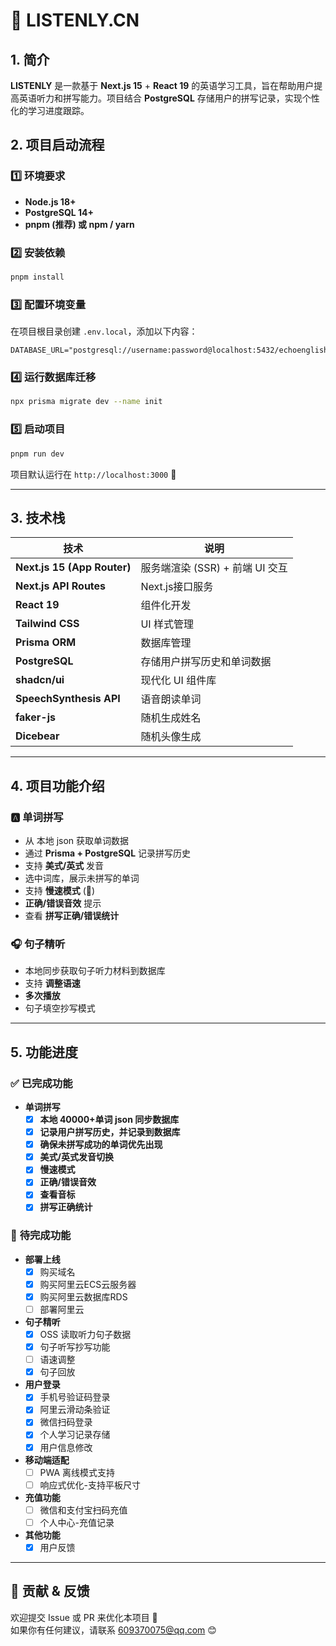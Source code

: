 # 📖 LISTENLY.CN

## 1. 简介

**LISTENLY** 是一款基于 **Next.js 15** + **React 19** 的英语学习工具，旨在帮助用户提高英语听力和拼写能力。项目结合 **PostgreSQL** 存储用户的拼写记录，实现个性化的学习进度跟踪。

## 2. 项目启动流程

### **1️⃣ 环境要求**

- **Node.js 18+**
- **PostgreSQL 14+**
- **pnpm (推荐) 或 npm / yarn**

### **2️⃣ 安装依赖**

```bash
pnpm install
```

### **3️⃣ 配置环境变量**

在项目根目录创建 `.env.local`，添加以下内容：

```env
DATABASE_URL="postgresql://username:password@localhost:5432/echoenglish"
```

### **4️⃣ 运行数据库迁移**

```bash
npx prisma migrate dev --name init
```

### **5️⃣ 启动项目**

```bash
pnpm run dev
```

项目默认运行在 `http://localhost:3000` 🚀

---

## 3. 技术栈

| 技术                        | 说明                            |
| --------------------------- | -------------------------------|
| **Next.js 15 (App Router)** | 服务端渲染 (SSR) + 前端 UI 交互   |
| **Next.js API Routes**      | Next.js接口服务                 |
| **React 19**                | 组件化开发                      |
| **Tailwind CSS**            | UI 样式管理                     |
| **Prisma ORM**              | 数据库管理                      |
| **PostgreSQL**              | 存储用户拼写历史和单词数据      |
| **shadcn/ui**               | 现代化 UI 组件库                |
| **SpeechSynthesis API**     | 语音朗读单词                    |
| **faker-js**                | 随机生成姓名                   |
| **Dicebear**                | 随机头像生成                   |

---

## 4. 项目功能介绍

### 🅰️ **单词拼写**

- 从 本地 json 获取单词数据
- 通过 **Prisma + PostgreSQL** 记录拼写历史
- 支持 **美式/英式** 发音
- 选中词库，展示未拼写的单词
- 支持 **慢速模式** (🐢)
- **正确/错误音效** 提示
- 查看 **拼写正确/错误统计**

### 🎧 **句子精听**

- 本地同步获取句子听力材料到数据库
- 支持 **调整语速**
- **多次播放**
- 句子填空抄写模式

---

## 5. 功能进度

### ✅ **已完成功能**

- **单词拼写**
  - [x] **本地 40000+单词 json 同步数据库**
  - [x] **记录用户拼写历史，并记录到数据库**
  - [x] **确保未拼写成功的单词优先出现**
  - [x] **美式/英式发音切换**
  - [x] **慢速模式**
  - [x] **正确/错误音效**
  - [x] **查看音标**
  - [x] **拼写正确统计**

### 🚀 **待完成功能**

- **部署上线**
  - [x] 购买域名
  - [x] 购买阿里云ECS云服务器
  - [x] 购买阿里云数据库RDS
  - [ ] 部署阿里云
- **句子精听**
  - [x] OSS 读取听力句子数据
  - [x] 句子听写抄写功能
  - [ ] 语速调整
  - [x] 句子回放
- **用户登录**
  - [x] 手机号验证码登录
  - [x] 阿里云滑动条验证
  - [x] 微信扫码登录
  - [x] 个人学习记录存储
  - [x] 用户信息修改
- **移动端适配**
  - [ ] PWA 离线模式支持
  - [ ] 响应式优化-支持平板尺寸
- **充值功能**
  - [ ] 微信和支付宝扫码充值
  - [ ] 个人中心-充值记录
- **其他功能**
  - [x] 用户反馈

---

## 📢 贡献 & 反馈

欢迎提交 Issue 或 PR 来优化本项目 🎉  
如果你有任何建议，请联系 [609370075@qq.com](mailto:609370075@qq.com) 😊
